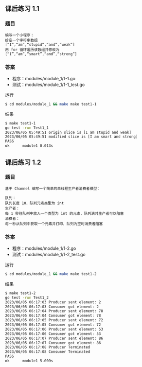 ## 课后练习 1.1

### 题目
```
编写一个小程序：
给定一个字符串数组
[“I”,“am”,“stupid”,“and”,“weak”]
用 for 循环遍历该数组并修改为
[“I”,“am”,“smart”,“and”,“strong”]
```

### 答案
* 程序：modules/module_1/1-1.go
* 测试：modules/module_1/1-1_test.go

运行
```bash
$ cd modules/module_1 && make make test1-1
```
结果
```bash
$ make test1-1
go test -run Test1_1
2023/06/05 05:49:51 origin slice is [I am stupid and weak]
2023/06/05 05:49:51 modified slice is [I am smart and strong]
PASS
ok      module1 0.013s
```

## 课后练习 1.2

### 题目
```
基于 Channel 编写一个简单的单线程生产者消费者模型：

队列：
队列长度 10，队列元素类型为 int
生产者：
每 1 秒往队列中放入一个类型为 int 的元素，队列满时生产者可以阻塞
消费者：
每一秒从队列中获取一个元素并打印，队列为空时消费者阻塞
```

### 答案
* 程序：modules/module_1/1-2.go
* 测试：modules/module_1/1-2_test.go

运行
```bash
$ cd modules/module_1 && make make test1-2
```
结果
```bash
$ make test1-2
go test -run Test1_2
2023/06/05 06:17:03 Producer sent element: 2
2023/06/05 06:17:03 Consumer got element: 2
2023/06/05 06:17:04 Producer sent element: 78
2023/06/05 06:17:04 Consumer got element: 78
2023/06/05 06:17:05 Producer sent element: 72
2023/06/05 06:17:05 Consumer got element: 72
2023/06/05 06:17:06 Producer sent element: 53
2023/06/05 06:17:06 Consumer got element: 53
2023/06/05 06:17:07 Producer sent element: 86
2023/06/05 06:17:07 Consumer got element: 86
2023/06/05 06:17:08 Producer Terminated
2023/06/05 06:17:08 Consumer Terminated
PASS
ok      module1 5.009s
```